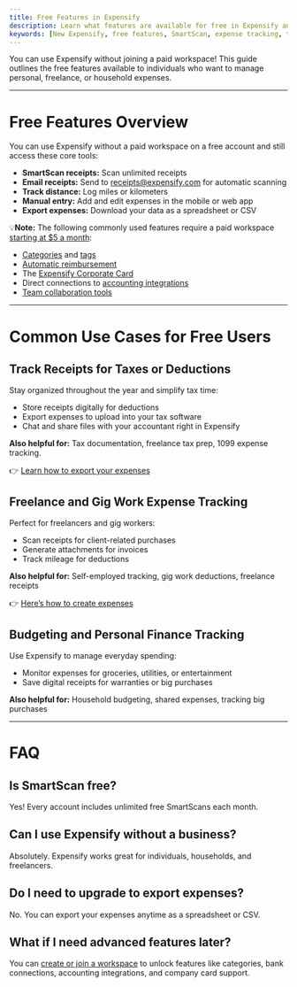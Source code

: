 ```yaml
---
title: Free Features in Expensify
description: Learn what features are available for free in Expensify and how individuals can use them for tax tracking, budgeting, and freelance expense management.
keywords: [New Expensify, free features, SmartScan, expense tracking, tax deductions, budgeting, freelance receipts, personal finance, CSV export, gig worker tools]
---
```



You can use Expensify without joining a paid workspace! This guide outlines the free features available to individuals who want to manage personal, freelance, or household expenses.

---

# Free Features Overview

You can use Expensify without a paid workspace on a free account and still access these core tools:

- **SmartScan receipts:** Scan unlimited receipts
- **Email receipts:** Send to [receipts@expensify.com](mailto:receipts@expensify.com) for automatic scanning
- **Track distance:** Log miles or kilometers
- **Manual entry:** Add and edit expenses in the mobile or web app
- **Export expenses:** Download your data as a spreadsheet or CSV

💡**Note:** The following commonly used features require a paid workspace [starting at $5 a month](https://help.expensify.com/articles/new-expensify/billing-and-subscriptions/Billing-Overview):

- [Categories](https://help.expensify.com/articles/expensify-classic/workspaces/Create-categories) and [tags](https://help.expensify.com/articles/expensify-classic/workspaces/Create-tags)
- [Automatic reimbursement](https://help.expensify.com/articles/new-expensify/expenses-and-payments/Connect-a-Business-Bank-Account)
- The [Expensify Corporate Card](https://use.expensify.com/company-credit-card)
- Direct connections to [accounting integrations](https://help.expensify.com/new-expensify/hubs/connections/)
- [Team collaboration tools](https://help.expensify.com/new-expensify/hubs/chat/)

---

# Common Use Cases for Free Users

## Track Receipts for Taxes or Deductions

Stay organized throughout the year and simplify tax time:
- Store receipts digitally for deductions
- Export expenses to upload into your tax software
- Chat and share files with your accountant right in Expensify

**Also helpful for:** Tax documentation, freelance tax prep, 1099 expense tracking.

👉 [Learn how to export your expenses](https://help.expensify.com/articles/new-expensify/reports-and-expenses/Search-and-Download-Expenses)


## Freelance and Gig Work Expense Tracking

Perfect for freelancers and gig workers:

- Scan receipts for client-related purchases
- Generate attachments for invoices
- Track mileage for deductions

**Also helpful for:** Self-employed tracking, gig work deductions, freelance receipts

👉 [Here’s how to create expenses](https://help.expensify.com/articles/new-expensify/expenses-and-payments/Create-an-expense)


## Budgeting and Personal Finance Tracking

Use Expensify to manage everyday spending:

- Monitor expenses for groceries, utilities, or entertainment
- Save digital receipts for warranties or big purchases

**Also helpful for:** Household budgeting, shared expenses, tracking big purchases

---

# FAQ

## Is SmartScan free?

Yes! Every account includes unlimited free SmartScans each month.

## Can I use Expensify without a business?

Absolutely. Expensify works great for individuals, households, and freelancers.

## Do I need to upgrade to export expenses?

No. You can export your expenses anytime as a spreadsheet or CSV.

## What if I need advanced features later?

You can [create or join a workspace](https://help.expensify.com/articles/new-expensify/getting-started/Track-Personal-Expenses#create-a-workspace) to unlock features like categories, bank connections, accounting integrations, and company card support.

